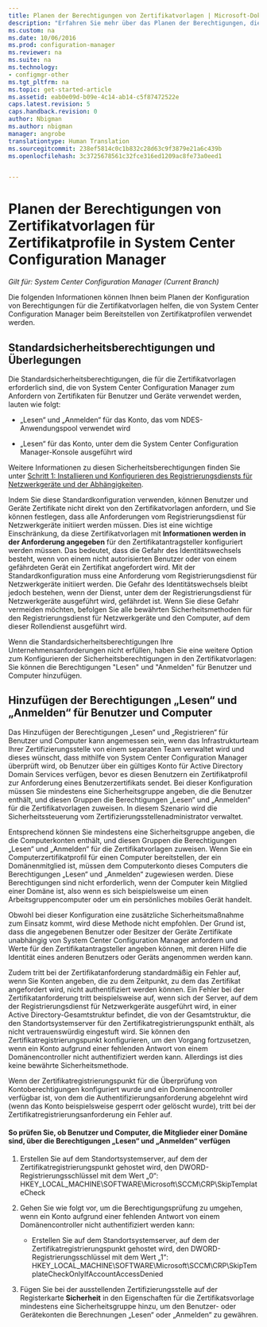 ```yaml
---
title: Planen der Berechtigungen von Zertifikatvorlagen | Microsoft-Dokumentation
description: "Erfahren Sie mehr über das Planen der Berechtigungen, die Sie für das Konfigurieren von Zertifikatvorlagen benötigen, die System Center Configuration Manager verwendet."
ms.custom: na
ms.date: 10/06/2016
ms.prod: configuration-manager
ms.reviewer: na
ms.suite: na
ms.technology:
- configmgr-other
ms.tgt_pltfrm: na
ms.topic: get-started-article
ms.assetid: eab0e09d-b09e-4c14-ab14-c5f87472522e
caps.latest.revision: 5
caps.handback.revision: 0
author: Nbigman
ms.author: nbigman
manager: angrobe
translationtype: Human Translation
ms.sourcegitcommit: 238ef5814c0c1b832c28d63c9f3879e21a6c439b
ms.openlocfilehash: 3c3725678561c32fce316ed1209ac8fe73a0eed1


---
```

# <a name="planning-for-certificate-template-permissions-for-certificate-profiles-in-system-center-configuration-manager"></a>Planen der Berechtigungen von Zertifikatvorlagen für Zertifikatprofile in System Center Configuration Manager

*Gilt für: System Center Configuration Manager (Current Branch)*


Die folgenden Informationen können Ihnen beim Planen der Konfiguration von Berechtigungen für die Zertifikatvorlagen helfen, die von System Center Configuration Manager beim Bereitstellen von Zertifikatprofilen verwendet werden.  

## <a name="default-security-permissions-and-considerations"></a>Standardsicherheitsberechtigungen und Überlegungen  
 Die Standardsicherheitsberechtigungen, die für die Zertifikatvorlagen erforderlich sind, die von System Center Configuration Manager zum Anfordern von Zertifikaten für Benutzer und Geräte verwendet werden, lauten wie folgt:  

-   „Lesen“ und „Anmelden“ für das Konto, das vom NDES-Anwendungspool verwendet wird  

-   „Lesen“ für das Konto, unter dem die System Center Configuration Manager-Konsole ausgeführt wird  

 Weitere Informationen zu diesen Sicherheitsberechtigungen finden Sie unter [Schritt 1: Installieren und Konfigurieren des Registrierungsdiensts für Netzwerkgeräte und der Abhängigkeiten](../deploy-use/certificate-infrastructure.md#step-1-install-and-configure-the-network-device-enrollment-service-and-dependencies).  

 Indem Sie diese Standardkonfiguration verwenden, können Benutzer und Geräte Zertifikate nicht direkt von den Zertifikatvorlagen anfordern, und Sie können festlegen, dass alle Anforderungen vom Registrierungsdienst für Netzwerkgeräte initiiert werden müssen. Dies ist eine wichtige Einschränkung, da diese Zertifikatvorlagen mit **Informationen werden in der Anforderung angegeben** für den Zertifikatantragsteller konfiguriert werden müssen. Das bedeutet, dass die Gefahr des Identitätswechsels besteht, wenn von einem nicht autorisierten Benutzer oder von einem gefährdeten Gerät ein Zertifikat angefordert wird. Mit der Standardkonfiguration muss eine Anforderung vom Registrierungsdienst für Netzwerkgeräte initiiert werden. Die Gefahr des Identitätswechsels bleibt jedoch bestehen, wenn der Dienst, unter dem der Registrierungsdienst für Netzwerkgeräte ausgeführt wird, gefährdet ist. Wenn Sie diese Gefahr vermeiden möchten, befolgen Sie alle bewährten Sicherheitsmethoden für den Registrierungsdienst für Netzwerkgeräte und den Computer, auf dem dieser Rollendienst ausgeführt wird.  

 Wenn die Standardsicherheitsberechtigungen Ihre Unternehmensanforderungen nicht erfüllen, haben Sie eine weitere Option zum Konfigurieren der Sicherheitsberechtigungen in den Zertifikatvorlagen: Sie können die Berechtigungen "Lesen" und "Anmelden" für Benutzer und Computer hinzufügen.  

## <a name="adding-read-and-enroll-permissions-for-users-and-computers"></a>Hinzufügen der Berechtigungen „Lesen“ und „Anmelden“ für Benutzer und Computer  
 Das Hinzufügen der Berechtigungen „Lesen“ und „Registrieren“ für Benutzer und Computer kann angemessen sein, wenn das Infrastrukturteam Ihrer Zertifizierungsstelle von einem separaten Team verwaltet wird und dieses wünscht, dass mithilfe von System Center Configuration Manager überprüft wird, ob Benutzer über ein gültiges Konto für Active Directory Domain Services verfügen, bevor es diesen Benutzern ein Zertifikatprofil zur Anforderung eines Benutzerzertifikats sendet. Bei dieser Konfiguration müssen Sie mindestens eine Sicherheitsgruppe angeben, die die Benutzer enthält, und diesen Gruppen die Berechtigungen „Lesen“ und „Anmelden“ für die Zertifikatvorlagen zuweisen. In diesem Szenario wird die Sicherheitssteuerung vom Zertifizierungsstellenadministrator verwaltet.  

 Entsprechend können Sie mindestens eine Sicherheitsgruppe angeben, die die Computerkonten enthält, und diesen Gruppen die Berechtigungen „Lesen“ und „Anmelden“ für die Zertifikatvorlagen zuweisen. Wenn Sie ein Computerzertifikatprofil für einen Computer bereitstellen, der ein Domänenmitglied ist, müssen dem Computerkonto dieses Computers die Berechtigungen „Lesen“ und „Anmelden“ zugewiesen werden. Diese Berechtigungen sind nicht erforderlich, wenn der Computer kein Mitglied einer Domäne ist, also wenn es sich beispielsweise um einen Arbeitsgruppencomputer oder um ein persönliches mobiles Gerät handelt.  

 Obwohl bei dieser Konfiguration eine zusätzliche Sicherheitsmaßnahme zum Einsatz kommt, wird diese Methode nicht empfohlen. Der Grund ist, dass die angegebenen Benutzer oder Besitzer der Geräte Zertifikate unabhängig von System Center Configuration Manager anfordern und Werte für den Zertifikatantragsteller angeben können, mit deren Hilfe die Identität eines anderen Benutzers oder Geräts angenommen werden kann.  

 Zudem tritt bei der Zertifikatanforderung standardmäßig ein Fehler auf, wenn Sie Konten angeben, die zu dem Zeitpunkt, zu dem das Zertifikat angefordert wird, nicht authentifiziert werden können. Ein Fehler bei der Zertifikatanforderung tritt beispielsweise auf, wenn sich der Server, auf dem der Registrierungsdienst für Netzwerkgeräte ausgeführt wird, in einer Active Directory-Gesamtstruktur befindet, die von der Gesamtstruktur, die den Standortsystemserver für den Zertifikatregistrierungspunkt enthält, als nicht vertrauenswürdig eingestuft wird. Sie können den Zertifikatregistrierungspunkt konfigurieren, um den Vorgang fortzusetzen, wenn ein Konto aufgrund einer fehlenden Antwort von einem Domänencontroller nicht authentifiziert werden kann. Allerdings ist dies keine bewährte Sicherheitsmethode.  

 Wenn der Zertifikatregistrierungspunkt für die Überprüfung von Kontoberechtigungen konfiguriert wurde und ein Domänencontroller verfügbar ist, von dem die Authentifizierungsanforderung abgelehnt wird (wenn das Konto beispielsweise gesperrt oder gelöscht wurde), tritt bei der Zertifikatregistrierungsanforderung ein Fehler auf.  

#### <a name="to-check-for-read-and-enroll-permissions-for-users-and-domain-member-computers"></a>So prüfen Sie, ob Benutzer und Computer, die Mitglieder einer Domäne sind, über die Berechtigungen „Lesen“ und „Anmelden“ verfügen  

1.  Erstellen Sie auf dem Standortsystemserver, auf dem der Zertifikatregistrierungspunkt gehostet wird, den DWORD-Registrierungsschlüssel mit dem Wert „0“: HKEY_LOCAL_MACHINE\SOFTWARE\Microsoft\SCCM\CRP\SkipTemplateCheck  

2.  Gehen Sie wie folgt vor, um die Berechtigungsprüfung zu umgehen, wenn ein Konto aufgrund einer fehlenden Antwort von einem Domänencontroller nicht authentifiziert werden kann:  

    -   Erstellen Sie auf dem Standortsystemserver, auf dem der Zertifikatregistrierungspunkt gehostet wird, den DWORD-Registrierungsschlüssel mit dem Wert „1“: HKEY_LOCAL_MACHINE\SOFTWARE\Microsoft\SCCM\CRP\SkipTemplateCheckOnlyIfAccountAccessDenied  

3.  Fügen Sie bei der ausstellenden Zertifizierungsstelle auf der Registerkarte **Sicherheit** in den Eigenschaften für die Zertifikatsvorlage mindestens eine Sicherheitsgruppe hinzu, um den Benutzer- oder Gerätekonten die Berechnungen „Lesen“ oder „Anmelden“ zu gewähren.  



<!--HONumber=Dec16_HO3-->


